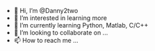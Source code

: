 - 👋 Hi, I’m @Danny2two
- 👀 I’m interested in learning more
- 🌱 I’m currently learning Python, Matlab, C/C++
- 💞️ I’m looking to collaborate on ...
- 📫 How to reach me ...

<!---
Danny2two/Danny2two is a ✨ special ✨ repository because its `README.md` (this file) appears on your GitHub profile.
You can click the Preview link to take a look at your changes.
--->
